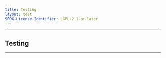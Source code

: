 ```yaml
---
title: Testing
layout: test
SPDX-License-Identifier: LGPL-2.1-or-later
---
```


---

##  Testing

<div class="container">
  <video-js id="my-video" class="vjs-fluid vjs-layout-medium" poster="https://media.discordapp.net/attachments/1074079942792462478/1082014257161457774/20230306_025643.jpg" preload="auto" controls="controls" data-setup='{}'>
    <source src="https://playertest.longtailvideo.com/adaptive/wowzaid3/playlist.m3u8" type="application/x-mpegURL" />
  </video-js>
</div>

---
